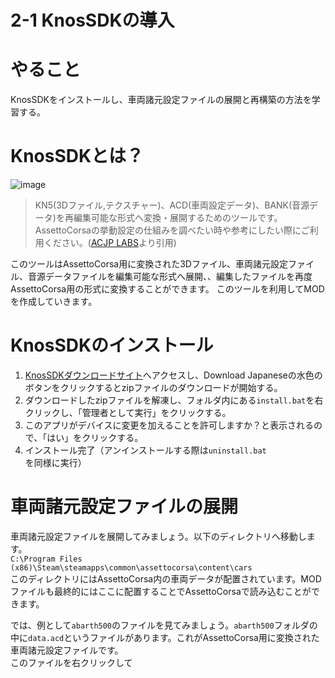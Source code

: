# 2-1 KnosSDKの導入
# やること
KnosSDKをインストールし、車両諸元設定ファイルの展開と再構築の方法を学習する。
# KnosSDKとは？
![image](https://user-images.githubusercontent.com/81402033/122529589-9a56a080-d058-11eb-9e2a-ea6a1b6e4c77.png)  

>KN5(3Dファイル,テクスチャー)、ACD(車両設定データ)、BANK(音源データ)を再編集可能な形式へ変換・展開するためのツールです。
AssettoCorsaの挙動設定の仕組みを調べたい時や参考にしたい際にご利用ください。([ACJP LABS](http://labs.assettocorsa.jp/downloads/tools/kunossdk)より引用)

このツールはAssettoCorsa用に変換された3Dファイル、車両諸元設定ファイル、音源データファイルを編集可能な形式へ展開、、編集したファイルを再度AssettoCorsa用の形式に変換することができます。
このツールを利用してMODを作成していきます。  

# KnosSDKのインストール
1. [KnosSDKダウンロードサイト](http://labs.assettocorsa.jp/downloads/tools/kunossdk)へアクセスし、Download Japaneseの水色のボタンをクリックするとzipファイルのダウンロードが開始する。  
1. ダウンロードしたzipファイルを解凍し、フォルダ内にある`install.bat`を右クリックし、「管理者として実行」をクリックする。  
1. このアプリがデバイスに変更を加えることを許可しますか？と表示されるので、「はい」をクリックする。
1. インストール完了（アンインストールする際は`uninstall.bat`を同様に実行）  

# 車両諸元設定ファイルの展開
車両諸元設定ファイルを展開してみましょう。以下のディレクトリへ移動します。  
`C:\Program Files (x86)\Steam\steamapps\common\assettocorsa\content\cars`  
このディレクトリにはAssettoCorsa内の車両データが配置されています。MODファイルも最終的にはここに配置することでAssettoCorsaで読み込むことができます。  

では、例として`abarth500`のファイルを見てみましょう。`abarth500`フォルダの中に`data.acd`というファイルがあります。これがAssettoCorsa用に変換された車両諸元設定ファイルです。  
このファイルを右クリックして

